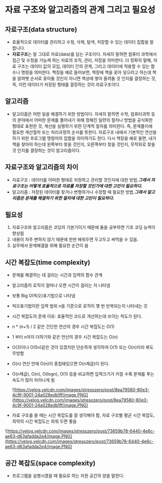 # 자료 구조와 알고리즘의 관계 그리고 필요성

## 자료구조(data structure)

- 효율적으로 데이터를 관리하고 수정, 삭제, 탐색, 저장할 수 있는 데이터 집합을 말합니다.
- **자료구조**는 말 그대로 자료(data)를 담는 구조이다. 자세히 말하면 컴퓨터 과학에서 접근 및 수정을 가능케 하는 자료의 조직, 관리, 저장을 의미한다. 더 정확히 말해, 자료 구조는 데이터 값의 모임, 데이터 간의 관계, 그리고 데이터에 적용할 수 있는 함수나 명령을 의미한다. 책장을 예로 들어보면, 책장에 책을 꽂아 넣으려고 하는데 책을 알파벳 순서로 꽂아둘 것인지 아니면 책상에 쌓아 올려둘 것 인지를 결정하는 것, 즉, 이런 데이터가 저장된 형태를 결정하는 것이 자료구조이다.

## 알고리즘

- 알고리즘은 어떤 일을 해결하기 위한 방법이다. 자세히 말하면 수학, 컴퓨터과학 등의 분야에서 어떠한 문제를 풀어내기 위해 정해진 일련의 절차나 방법을 공식화한 형태로 표현한 것, 계산을 실행하기 위한 단계적 절차를 의미한다. 즉, 문제풀이에 필요한 계산절차 또는 처리과정의 순서를 뜻한다. 자료구조 내에서 기본적인 연산을 하기 위한 프로그램 명령어의 집합을 의미하기도 한다. 다시 책장을 예로 들면, 내가 책을 찾아야 하는데 왼쪽부터 찾을 것인지, 오른쪽부터 찾을 것인지, 무작위로 찾을 것 인지를 결정하는 것이 알고리즘이다.

## 자료구조와 알고리즘의 차이

- 자료구조 : 데이터를 어떠한 형태로 저장하고 관리할 것인지에 대한 방법.***그래서 자료구조는 어떻게 효율적으로 자료를 저장할 것인가에 대한 고민이 필요하다.***
- 알고리즘 : 저장된 데이터를 찾거나 변형하거나 수정할 때 필요한 방법.***그래서 알고리즘은 문제를 해결하기 위한 절차에 대한 고민이 필요하다.***

## 필요성

1. 자료구조와 알고리즘은 코딩의 기본기이기 때문에 둘을 공부하면 기초 코딩 능력이 향상됨
2. 내용이 자주 변하지 않기 때문에 한번 배워두면 두고두고 써먹을 수 있음.
3. 실무에서 문제해결을 위해 필요한 순간이 옴

## 시간 복잡도(time complexity)

- 문제를 해결하는 데 걸리는 시간과 입력의 함수 관계
- 알고리즘의 로직이 얼마나 오랜 시간이 걸리는 지 나타냄
- 보통 Big O(빅오)표기법으로 나타냄
- 빅오표기법이란 입력 범위 n을 기준으로 로직이 몇 번 반복되는지 나타내는 것
- 시간 복잡도의 존재 이유: 효율적인 코드로 개선하는데 쓰이는 척도가 된다.
- n * (n+1) / 2 같은 간단한 연산의 경우 시간 복잡도는 O(1)
- 1 부터 n까지 더하기와 같은 연산의 경우 시간 복잡도는 O(n)
- O(3)이나 O(5n)같은 것이 있겠지만 단순하게 생각하여 O(1) 또는 O(n)이라 봐도 무방함
- O(n) 연산 안에 O(n)이 중첩돼있으면 O(n제곱)이 된다.
- O(n제곱), O(n), O(logn), O(1) 등을 비교하면 입력크기가 커질 수록 문제를 푸는 속도가 많이 차이나게 됨
    
    ![https://velog.velcdn.com/images/stresszero/post/8ea79580-80e3-4c9f-9001-24a028edb1ff/image.PNG](https://velog.velcdn.com/images/stresszero/post/8ea79580-80e3-4c9f-9001-24a028edb1ff/image.PNG)
    
- 자료 구조를 쓸 때는 시간 복잡도를 잘 생각해야 함, 자료 구조별 평균 시간 복잡도, 최악의 시간 복잡도는 외워 두면 좋음

![https://velog.velcdn.com/images/stresszero/post/73659b78-6440-4e6c-ae63-d63afadda2e4/image.PNG](https://velog.velcdn.com/images/stresszero/post/73659b78-6440-4e6c-ae63-d63afadda2e4/image.PNG)

## 공간 복잡도(space complexity)

- 프로그램을 실행시켰을 때 필요로 하는 자원 공간의 양을 말한다.